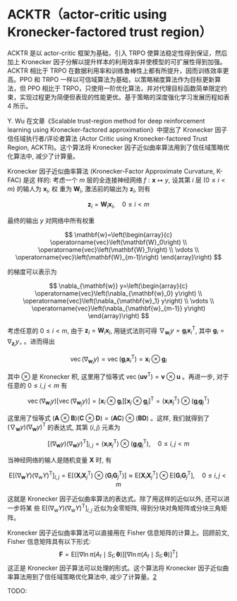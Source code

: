 

<!--
 * @version:
 * @Author:  StevenJokess（蔡舒起） https://github.com/StevenJokess
 * @Date: 2023-06-17 01:46:48
 * @LastEditors:  StevenJokess（蔡舒起） https://github.com/StevenJokess
 * @LastEditTime: 2023-09-27 03:24:55
 * @Description:
 * @Help me: make friends by a867907127@gmail.com and help me get some “foreign” things or service I need in life; 如有帮助，请赞助，失业3年了。![支付宝收款码](https://github.com/StevenJokess/d2rl/blob/master/img/%E6%94%B6.jpg)
 * @TODO::
 * @Reference:
-->
# ACKTR（actor-critic using Kronecker-factored trust region）

ACKTR 是以 actor-critic 框架为基础，引入 TRPO 使算法稳定性得到保证，然后加上 Kronecker 因子分解以提升样本的利用效率并使模型的可扩展性得到加强。ACKTR 相比于 TRPO 在数据利用率和训练鲁棒性上都有所提升，因而训练效率更高。PPO 和 TRPO 一样以可信域算法为基础，以策略梯度算法作为目标更新算法，但 PPO 相比于 TRPO，只使用一阶优化算法，并对代理目标函数简单限定约束，实现过程更为简便但表现的性能更优。基于策略的深度强化学习发展历程如表 4 所示。

Y. Wu 在文章《Scalable trust-region method for deep reinforcement learning using Kronecker-factored approximation》中提出了 Kronecker 因子信任域执行者/评论者算法 (Actor Critic using Kronecker-factored Trust Region, ACKTR)。这个算法将 Kronecker 因子近似曲率算法用到了信任域策略优化算法中, 减少了计算量。

Kronecker 因子近似曲率算法 (Kronecker-Factor Approximate Curvature, K-FAC) 是这 样的: 考虑一个 $m$ 层的全连接神经网络 $f: \mathbf{x} \mapsto y$, 设其第 $i$ 层 $(0 \leqslant i<m)$ 的输人为 $\mathbf{x}_i$, 权 重为 $\mathbf{W}_i$, 激活前的输出为 $\mathbf{z}_i$, 则有

$$
\mathbf{z}_i=\mathbf{W}_i \mathbf{x}_i, \quad 0 \leqslant i<m
$$

最终的输出 $y$ 对网络中所有权重

$$
\mathbf{w}=\left(\begin{array}{c}
\operatorname{vec}\left(\mathbf{W}_0\right) \\
\operatorname{vec}\left(\mathbf{W}_1\right) \\
\vdots \\
\operatorname{vec}\left(\mathbf{W}_{m-1}\right)
\end{array}\right)
$$

的梯度可以表示为

$$
\nabla_{\mathbf{w}} y=\left(\begin{array}{c}
\operatorname{vec}\left(\nabla_{\mathbf{w}_0} y\right) \\
\operatorname{vec}\left(\nabla_{\mathbf{w}_1} y\right) \\
\vdots \\
\operatorname{vec}\left(\nabla_{\mathbf{w}_{m-1}} y\right)
\end{array}\right)
$$

考虑任意的 $0 \leqslant i<m$, 由于 $\mathbf{z}_i=\mathbf{W}_i \mathbf{x}_i$, 用链式法则可得 $\nabla_{\mathbf{w}_i} y=\mathbf{g}_i \mathbf{x}_i^{\mathrm{T}}$, 其中 $\mathbf{g}_i=\nabla_{\mathbf{z}_i} y_{\circ}$ 。进而得出

$$
\operatorname{vec}\left(\nabla_{\mathbf{w}_i} y\right)=\operatorname{vec}\left(\mathbf{g}_i \mathbf{x}_i^{\mathrm{T}}\right)=\mathbf{x}_i \otimes \mathbf{g}_i
$$

其中 $\otimes$ 是 Kronecker 积, 这里用了恒等式 $\operatorname{vec}\left(\mathbf{u v}^{\mathrm{T}}\right)=\mathbf{v} \otimes \mathbf{u}$ 。再进一步, 对于任意的 $0 \leqslant i, j<m$ 有

$$
\operatorname{vec}\left(\nabla_{\mathbf{w}_i} y\right)\left[\operatorname{vec}\left(\nabla_{\mathbf{w}_j} y\right)\right]=\left[\mathbf{x}_i \otimes \mathbf{g}_i\right]\left[\mathbf{x}_j \otimes \mathbf{g}_j\right]^{\mathrm{T}}=\left(\mathbf{x}_i \mathbf{x}_j^{\mathrm{T}}\right) \otimes\left(\mathbf{g}_i \mathbf{g}_j^{\mathrm{T}}\right)
$$

这里用了恒等式 $(\mathbf{A} \otimes \mathbf{B})(\mathbf{C} \otimes \mathbf{D})=(\mathbf{A C}) \otimes(\mathbf{B D})$ 。这样, 我们就得到了 $\left(\nabla_{\mathbf{w}} y\right)\left(\nabla_{\mathbf{w}} y\right)^{\mathrm{T}}$ 的表达式, 其第 $(i, j)$ 元素为

$$
\left[\left(\nabla_{\mathbf{w}} y\right)\left(\nabla_{\mathbf{w}} y\right)^{\mathrm{T}}\right]_{i, j}=\left(\mathbf{x}_i \mathbf{x}_j^{\mathrm{T}}\right) \otimes\left(\mathbf{g}_i \mathbf{g}_j^{\mathrm{T}}\right), \quad 0 \leqslant i, j<m
$$

当神经网络的输人是随机变量 $\mathbf{X}$ 时, 有

$$
\mathrm{E}\left[\left(\nabla_{\mathbf{w}} Y\right)\left(\nabla_{\mathrm{w}} Y\right)^{\mathrm{T}}\right]_{i, j}=\mathrm{E}\left[\left(\mathbf{X}_i \mathbf{X}_j^{\mathrm{T}}\right) \otimes\left(\mathbf{G}_i \mathbf{G}_j^{\mathrm{T}}\right)\right] \approx \mathrm{E}\left[\mathbf{X}_i \mathbf{X}_j^{\mathrm{T}}\right] \otimes \mathrm{E}\left[\mathbf{G}_i \mathbf{G}_j^{\mathrm{T}}\right], \quad 0 \leqslant i, j<m
$$

这就是 Kronecker 因子近似曲率算法的表达式。除了用这样的近似以外, 还可以进一步将某 些 $\mathrm{E}\left[\left(\nabla_{\mathrm{w}} Y\right)\left(\nabla_{\mathrm{w}} Y\right)^{\mathrm{T}}\right]_{i, j}$ 近似为全零矩阵, 得到分块对角矩阵或分块三角矩阵。

Kronecker 因子近似曲率算法可以直接用在 Fisher 信息矩阵的计算上。回顾前文, Fisher 信息矩阵具有以下形式:
$$
\mathbf{F}=\mathrm{E}\left[\left[\nabla \ln \pi\left(A_t \mid S_t ; \boldsymbol{\theta}\right)\right]\left[\nabla \ln \pi\left(A_t \mid S_t ; \boldsymbol{\theta}\right)\right]^{\mathrm{T}}\right]
$$
这正是 Kronecker 因子算法可以处理的形式。这个算法将 Kronecker 因子近似曲率算法用到了信任域策略优化算法中, 减少了计算量。[2]

[1]: https://www.eefocus.com/article/402315.html
[2]: E:/BaiduNetdiskDownload/%E3%80%8A%E5%BC%BA%E5%8C%96%E5%AD%A6%E4%B9%A0%E5%8E%9F%E7%90%86%E4%B8%8Epython%E5%AE%9E%E7%8E%B0%E3%80%8BPDF+%E6%BA%90%E4%BB%A3%E7%A0%81/%E3%80%8A%E5%BC%BA%E5%8C%96%E5%AD%A6%E4%B9%A0%E5%8E%9F%E7%90%86%E4%B8%8Epython%E5%AE%9E%E7%8E%B0%E3%80%8BPDF+%E6%BA%90%E4%BB%A3%E7%A0%81/%E3%80%8A%E5%BC%BA%E5%8C%96%E5%AD%A6%E4%B9%A0%E5%8E%9F%E7%90%86%E4%B8%8Epython%E5%AE%9E%E7%8E%B0%E3%80%8BPDF+%E6%BA%90%E4%BB%A3%E7%A0%81/%E3%80%8A%E5%BC%BA%E5%8C%96%E5%AD%A6%E4%B9%A0%E5%8E%9F%E7%90%86%E4%B8%8Epython%E5%AE%9E%E7%8E%B0%E3%80%8B.pdf

TODO:

